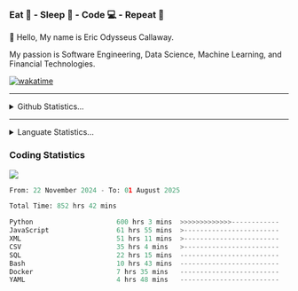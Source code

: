 <h3>Eat 🍴 - Sleep 🛌 - Code 💻 - Repeat 🔁</h3>

👋 Hello, My name is Eric Odysseus Callaway.

My passion is Software Engineering, Data Science, Machine Learning, and Financial Technologies.

[![wakatime](https://wakatime.com/badge/user/6717695f-6a13-47e3-aa16-c813e12c0985.svg)](https://wakatime.com/@6717695f-6a13-47e3-aa16-c813e12c0985)
<hr>
<details>
  <summary>
    Github Statistics...
  </summary>
    <p align="center">
      <img src="https://github-readme-stats.vercel.app/api?username=EricCallaway&show_icons=true"/>
    </p>
</details>
</hr>

<hr>
<details>
  <summary>
    Languate Statistics...
  </summary>
    <p align="center">
      <img src="https://wakatime.com/share/@Odysseus/6fc7c863-6fba-4e57-a6af-ed1f2fa8d560.svg"/>
    </p>
</details>
</hr>


<h3>Coding Statistics</h3>
<img src="https://wakatime.com/share/@Odysseus/5e02c832-9cc5-49a3-8f4c-bd2647d78fca.svg"/>
<!--START_SECTION:waka-->

```python
From: 22 November 2024 - To: 01 August 2025

Total Time: 852 hrs 42 mins

Python                     600 hrs 3 mins  >>>>>>>>>>>>>------------   52.57 %
JavaScript                 61 hrs 55 mins  >------------------------   05.42 %
XML                        51 hrs 11 mins  >------------------------   04.48 %
CSV                        35 hrs 4 mins   >------------------------   03.07 %
SQL                        22 hrs 15 mins  -------------------------   01.95 %
Bash                       10 hrs 43 mins  -------------------------   00.94 %
Docker                     7 hrs 35 mins   -------------------------   00.67 %
YAML                       4 hrs 48 mins   -------------------------   00.42 %
```

<!--END_SECTION:waka-->
